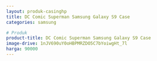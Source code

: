 ```yaml
---
layout: produk-casinghp
title: DC Comic Superman Samsung Galaxy S9 Case
categories: samsung

# Produk
product-title: DC Comic Superman Samsung Galaxy S9 Case
image-drive: 1nJV690uY0oHBPMRZDO5C7bYoiwgHt_7l
harga: 90000
---
```

